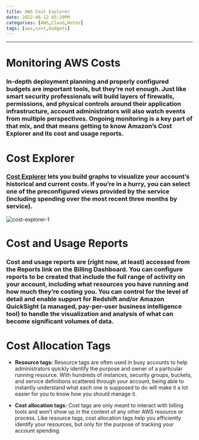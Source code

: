 ```yaml
---
title: AWS Cost Explorer
date: 2022-06-12 05:29PM
categories: [AWS,Cloud,Notes]
tags: [aws,cost,budgets]
---
```

***
# Monitoring AWS Costs
### In-depth deployment planning and properly configured budgets are important tools, but they’re not enough. Just like smart security professionals will build layers of firewalls, permissions, and physical controls around their application infrastructure, account administrators will also watch events from multiple perspectives. Ongoing monitoring is a key part of that mix, and that means getting to know Amazon’s Cost Explorer and its cost and usage reports.

# Cost Explorer
### [Cost Explorer](https://aws.amazon.com/aws-cost-management/aws-cost-explorer) lets you build graphs to visualize your account’s historical and current costs. If you’re in a hurry, you can select one of the preconfigured views provided by the service (including spending over the most recent three months by service).

![cost-explorer-1](https://media.amazonwebservices.com/blog/2017/ce_almost_there_1.png)

# Cost and Usage Reports
### Cost and usage reports are (right now, at least) accessed from the Reports link on the Billing Dashboard. You can configure reports to be created that include the full range of activity on your account, including what resources you have running and how much they’re costing you. You can control for the level of detail and enable support for Redshift and/or Amazon QuickSight (a managed, pay-per-user business intelligence tool) to handle the visualization and analysis of what can become significant volumes of data.

# Cost Allocation Tags
- **Resource tags:** Resource tags are often used in busy accounts to help administrators
quickly identify the purpose and owner of a particular running resource. With hundreds of
instances, security groups, buckets, and service definitions scattered through your account,
being able to instantly understand what each one is supposed to do will make it a lot easier
for you to know how you should manage it.

- **Cost allocation tags:** Cost tags are only meant to interact with billing tools and won’t
show up in the context of any other AWS resource or process. Like resource tags, cost
allocation tags help you efficiently identify your resources, but only for the purpose of
tracking your account spending.